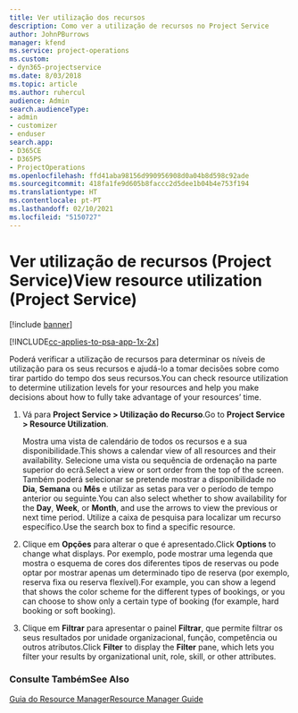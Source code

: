 ```yaml
---
title: Ver utilização dos recursos
description: Como ver a utilização de recursos no Project Service
author: JohnPBurrows
manager: kfend
ms.service: project-operations
ms.custom:
- dyn365-projectservice
ms.date: 8/03/2018
ms.topic: article
ms.author: ruhercul
audience: Admin
search.audienceType:
- admin
- customizer
- enduser
search.app:
- D365CE
- D365PS
- ProjectOperations
ms.openlocfilehash: ffd41aba98156d990956908d0a04b8d598c92ade
ms.sourcegitcommit: 418fa1fe9d605b8faccc2d5dee1b04b4e753f194
ms.translationtype: HT
ms.contentlocale: pt-PT
ms.lasthandoff: 02/10/2021
ms.locfileid: "5150727"
---
```

# <a name="view-resource-utilization-project-service"></a><span data-ttu-id="aae09-103">Ver utilização de recursos (Project Service)</span><span class="sxs-lookup"><span data-stu-id="aae09-103">View resource utilization (Project Service)</span></span>

[!include [banner](../includes/psa-now-project-operations.md)]

[!INCLUDE[cc-applies-to-psa-app-1x-2x](../includes/cc-applies-to-psa-app-1x-2x.md)]

<span data-ttu-id="aae09-104">Poderá verificar a utilização de recursos para determinar os níveis de utilização para os seus recursos e ajudá-lo a tomar decisões sobre como tirar partido do tempo dos seus recursos.</span><span class="sxs-lookup"><span data-stu-id="aae09-104">You can check resource utilization to determine utilization levels for your resources and help you make decisions about how to fully take advantage of your resources’ time.</span></span>  
  
1. <span data-ttu-id="aae09-105">Vá para **Project Service > Utilização do Recurso**.</span><span class="sxs-lookup"><span data-stu-id="aae09-105">Go to **Project Service > Resource Utilization**.</span></span> 

     <span data-ttu-id="aae09-106">Mostra uma vista de calendário de todos os recursos e a sua disponibilidade.</span><span class="sxs-lookup"><span data-stu-id="aae09-106">This shows a calendar view of all resources and their availability.</span></span> <span data-ttu-id="aae09-107">Selecione uma vista ou sequência de ordenação na parte superior do ecrã.</span><span class="sxs-lookup"><span data-stu-id="aae09-107">Select a view or sort order from the top of the screen.</span></span> <span data-ttu-id="aae09-108">Também poderá selecionar se pretende mostrar a disponibilidade no **Dia**, **Semana** ou **Mês** e utilizar as setas para ver o período de tempo anterior ou seguinte.</span><span class="sxs-lookup"><span data-stu-id="aae09-108">You can also select whether to show availability for the **Day**, **Week**, or **Month**, and use the arrows to view the previous or next time period.</span></span> <span data-ttu-id="aae09-109">Utilize a caixa de pesquisa para localizar um recurso específico.</span><span class="sxs-lookup"><span data-stu-id="aae09-109">Use the search box to find a specific resource.</span></span>      
  
2. <span data-ttu-id="aae09-110">Clique em **Opções** para alterar o que é apresentado.</span><span class="sxs-lookup"><span data-stu-id="aae09-110">Click **Options** to change what displays.</span></span> <span data-ttu-id="aae09-111">Por exemplo, pode mostrar uma legenda que mostra o esquema de cores dos diferentes tipos de reservas ou pode optar por mostrar apenas um determinado tipo de reserva (por exemplo, reserva fixa ou reserva flexível).</span><span class="sxs-lookup"><span data-stu-id="aae09-111">For example, you can show a legend that shows the color scheme for the different types of bookings, or you can choose to show only a certain type of booking (for example, hard booking or soft booking).</span></span>  

3. <span data-ttu-id="aae09-112">Clique em **Filtrar** para apresentar o painel **Filtrar**, que permite filtrar os seus resultados por unidade organizacional, função, competência ou outros atributos.</span><span class="sxs-lookup"><span data-stu-id="aae09-112">Click **Filter** to display the **Filter** pane, which lets you filter your results by organizational unit, role, skill, or other attributes.</span></span>  
  
### <a name="see-also"></a><span data-ttu-id="aae09-113">Consulte Também</span><span class="sxs-lookup"><span data-stu-id="aae09-113">See Also</span></span>  
 [<span data-ttu-id="aae09-114">Guia do Resource Manager</span><span class="sxs-lookup"><span data-stu-id="aae09-114">Resource Manager Guide</span></span>](../psa/resource-manager-guide.md)
